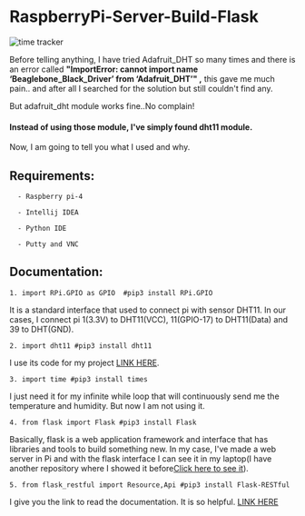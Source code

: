 # RaspberryPi-Server-Build-Flask

<img src="https://wakatime.com/badge/github/SaadAhmedSalim/RaspberryPi-Server-Build-Flask.svg" alt="time tracker" />

Before telling anything, I have tried Adafruit_DHT so many times and there is an error called 
<b>"ImportError: cannot import name ‘Beaglebone_Black_Driver’ from ‘Adafruit_DHT’" ,</b> this gave me much pain.. and after all I searched for the solution but still couldn't find any.

But adafruit_dht module works fine..No complain!

<h4>Instead of using those module, I've simply found dht11 module.</h4>

Now, I am going to tell you what I used and why.

<h2>Requirements:</h2>
      
      - Raspberry pi-4
      
      - Intellij IDEA
      
      - Python IDE
      
      - Putty and VNC
      

<h2>Documentation:</h2>

    1. import RPi.GPIO as GPIO  #pip3 install RPi.GPIO

It is a standard interface that used to connect pi with sensor DHT11. In our cases, I connect pi 1(3.3V) to DHT11(VCC), 11(GPIO-17) to DHT11(Data) and 39 to DHT(GND).

    2. import dht11 #pip3 install dht11

I use its code for my project <a href="https://pypi.org/project/dht11/">LINK HERE</a>.
  
    3. import time #pip3 install times
    
I just need it for my infinite while loop that will continuously send me the temperature and humidity. But now I am not using it.

    4. from flask import Flask #pip3 install Flask
   
Basically, flask is a web application framework and interface that has libraries and tools to build something new. In my case, I've made a web server in Pi and with the flask interface I can see it in my laptop(I have another repository where I showed it before<a href="https://github.com/SaadAhmedSalim/Raspberry-Pi-4-Network-Connection-Issues-Fixed">Click here to see it</a>).

    5. from flask_restful import Resource,Api #pip3 install Flask-RESTful
   
I give you the link to read the documentation. It is so helpful. <a href="https://flask-restful.readthedocs.io/en/latest/">LINK HERE</a>

    
  
